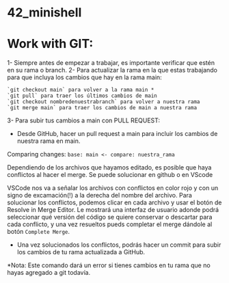 # 42_minishell

# Work with GIT:
1- Siempre antes de empezar a trabajar, es importante verificar que estén en su rama o branch.
2- Para actualizar la rama en la que estas trabajando para que incluya los cambios que hay en la rama main:

```
`git checkout main` para volver a la rama main *
`git pull` para traer los últimos cambios de main
`git checkout nombredenuestrabranch` para volver a nuestra rama
`git merge main` para traer los cambios de main a nuestra rama
```

3- Para subir tus cambios a main con PULL REQUEST:

- Desde GitHub, hacer un pull request a main para incluir los cambios de nuestra rama en main.

Comparing changes: `base: main <- compare: nuestra_rama`

Dependiendo de los archivos que hayamos editado, es posible que haya conflictos al hacer el merge. Se puede solucionar en github o en VScode

VSCode nos va a señalar los archivos con conflictos en color rojo y con un signo de excamación(!) a la derecha del nombre del archivo. Para solucionar los conflictos, podemos clicar en cada archivo y usar el botón de Resolve in Merge Editor. Le mostrará una interfaz de usuario adonde podrá seleccionar qué versión del código se quiere conservar o descartar para cada conflicto, y una vez resueltos pueds completar el merge dándole al botón `Complete Merge`.

- Una vez solucionados los conflictos, podrás hacer un commit para subir los cambios de tu rama actualizada a GitHub.

*Nota: Este comando dará un error si tienes cambios en tu rama que no hayas agregado a git todavía.